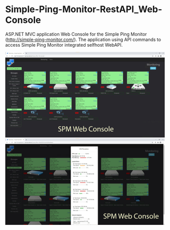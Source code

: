 # Simple-Ping-Monitor-RestAPI_Web-Console
ASP.NET MVC application Web Console for the Simple Ping Monitor (http://simple-ping-monitor.com/). The application using API commands to access Simple Ping Monitor integrated selfhost WebAPI.

![](https://github.com/dmitrykw/Simple-Ping-Monitor-RestAPI_Web-Console/blob/master/SPM_WebClient/Screenshots/1.jpg?raw=true)
![](https://github.com/dmitrykw/Simple-Ping-Monitor-RestAPI_Web-Console/blob/master/SPM_WebClient/Screenshots/2.jpg?raw=true)

